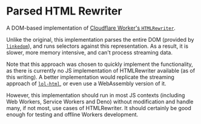 # Parsed HTML Rewriter
A DOM-based implementation of [Cloudflare Worker's `HTMLRewriter`](https://developers.cloudflare.com/workers/runtime-apis/html-rewriter).

Unlike the original, this implementation parses the entire DOM (provided by [`linkedom`](https://github.com/WebReflection/linkedom)),
and runs selectors against this representation. As a result, it is slower, more memory intensive, and can't process streaming data.

Note that this approach was chosen to quickly implement the functionality, as there is currently no JS implementation of HTMLRewriter available (as of this writing).
A better implementation would replicate the streaming approach of [`lol-html`](https://github.com/cloudflare/lol-html), or even use a WebAssembly version of it.

However, this implementation should run in most JS contexts (including Web Workers, Service Workers and Deno) without modification and handle many, if not most, use cases of HTMLRewriter. 
It should certainly be good enough for testing and offline Workers development.
